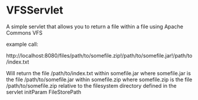 VFSServlet
==========

A simple servlet that allows you to return a file within a file using Apache Commons VFS

example call:

http://localhost:8080/files/path/to/somefile.zip!/path/to/somefile.jar!/path/to/index.txt

Will return the file /path/to/index.txt within somefile.jar
where somefile.jar is the file /path/to/somefile.jar within somefile.zip
where somefile.zip is the file /path/to/somefile.zip relative to the filesystem directory defined in the servlet initParam FileStorePath